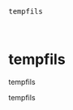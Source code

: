 <pre class="ql-syntax" spellcheck="false">tempfils
</pre>
<p><br></p><h1>tempfils</h1><p>tempfils</p><p>tempfils</p><p></p>
